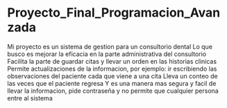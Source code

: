 # Proyecto_Final_Programacion_Avanzada
Mi proyecto es un sistema de gestion para un consultorio dental
Lo que busco es mejorar la eficacia en la parte administrativa del consultorio
Facilita la parte de guardar citas y llevar un orden en las historias clinicas
Permite actualizaciones de la informacion, por ejemplo: ir escribiendo las observaciones del paciente cada que viene a una cita
Lleva un conteo de las veces que el paciente regresa 
Y es una manera mas segura y facil de llevar la informacion, pide contraseña y no permite que cualquier persona entre al sistema
